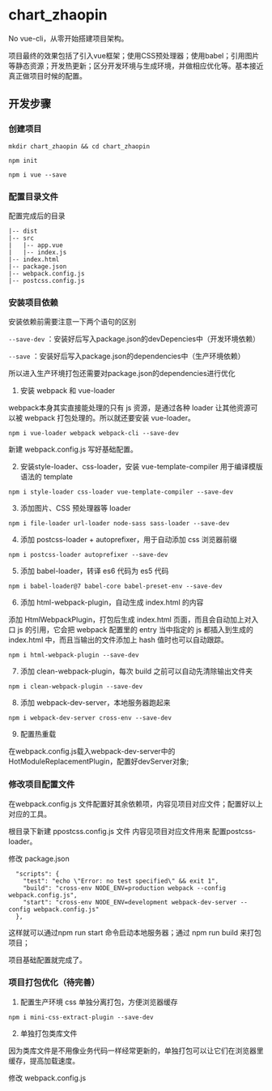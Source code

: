 # chart_zhaopin

No vue-cli，从零开始搭建项目架构。

项目最终的效果包括了引入vue框架；使用CSS预处理器；使用babel；引用图片等静态资源；开发热更新；区分开发环境与生成环境，并做相应优化等。基本接近真正做项目时候的配置。

## 开发步骤

### 创建项目

```
mkdir chart_zhaopin && cd chart_zhaopin

npm init

npm i vue --save
```

### 配置目录文件

配置完成后的目录

```
|-- dist
|-- src
|   |-- app.vue      
|   |-- index.js
|-- index.html
|-- package.json
|-- webpack.config.js
|-- postcss.config.js
```

### 安装项目依赖

安装依赖前需要注意一下两个语句的区别

``` --save-dev ``` ：安装好后写入package.json的devDepencies中（开发环境依赖）

 ``` --save ```  ：安装好后写入package.json的dependencies中（生产环境依赖）

 所以进入生产环境打包还需要对package.json的dependencies进行优化

1. 安装 webpack 和 vue-loader

webpack本身其实直接能处理的只有 js 资源，是通过各种 loader 让其他资源可以被 webpack 打包处理的。所以就还要安装 vue-loader。

```
npm i vue-loader webpack webpack-cli --save-dev
```

新建 webpack.config.js 写好基础配置。

2. 安装style-loader、css-loader，安装 vue-template-compiler 用于编译模版语法的 template

```
npm i style-loader css-loader vue-template-compiler --save-dev
```

3. 添加图片、CSS 预处理器等 loader

```
npm i file-loader url-loader node-sass sass-loader --save-dev
```

4. 添加 postcss-loader + autoprefixer，用于自动添加 css 浏览器前缀

```
npm i postcss-loader autoprefixer --save-dev
```

5. 添加 babel-loader，转译 es6 代码为 es5 代码

```
npm i babel-loader@7 babel-core babel-preset-env --save-dev
```

6. 添加 html-webpack-plugin，自动生成 index.html 的内容

添加 HtmlWebpackPlugin，打包后生成 index.html 页面，而且会自动加上对入口 js 的引用，它会把 webpack 配置里的 entry 当中指定的 js 都插入到生成的 index.html 中，而且当输出的文件添加上 hash 值时也可以自动跟踪。

```
npm i html-webpack-plugin --save-dev
```

7. 添加 clean-webpack-plugin，每次 build 之前可以自动先清除输出文件夹

```
npm i clean-webpack-plugin --save-dev
```

8. 添加 webpack-dev-server，本地服务器跑起来

```
npm i webpack-dev-server cross-env --save-dev
```

9. 配置热重载

在webpack.config.js载入webpack-dev-server中的 HotModuleReplacementPlugin，配置好devServer对象;

### 修改项目配置文件

在webpack.config.js 文件配置好其余依赖项，内容见项目对应文件；配置好以上对应的工具。

根目录下新建 ppostcss.config.js 文件 内容见项目对应文件用来 配置postcss-loader。

修改 package.json

```
  "scripts": {
    "test": "echo \"Error: no test specified\" && exit 1",
    "build": "cross-env NODE_ENV=production webpack --config webpack.config.js",
    "start": "cross-env NODE_ENV=development webpack-dev-server --config webpack.config.js"
  },
```

这样就可以通过npm run start 命令启动本地服务器；通过 npm run build 来打包项目；

项目基础配置就完成了。

### 项目打包优化（待完善）


1. 配置生产环境 css 单独分离打包，方便浏览器缓存

```
npm i mini-css-extract-plugin --save-dev
```

2. 单独打包类库文件

因为类库文件是不用像业务代码一样经常更新的，单独打包可以让它们在浏览器里缓存，提高加载速度。

修改 webpack.config.js